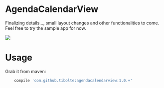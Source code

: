 # AgendaCalendarView
Finalizing details..., small layout changes and other functionalities to come. Feel free to try the sample app for now.  

![](https://raw.githubusercontent.com/Tibolte/AgendaCalendarView/master/demo.gif)  

Usage
===============================

Grab it from maven:

```groovy
    compile 'com.github.tibolte:agendacalendarview:1.0.+'
````
